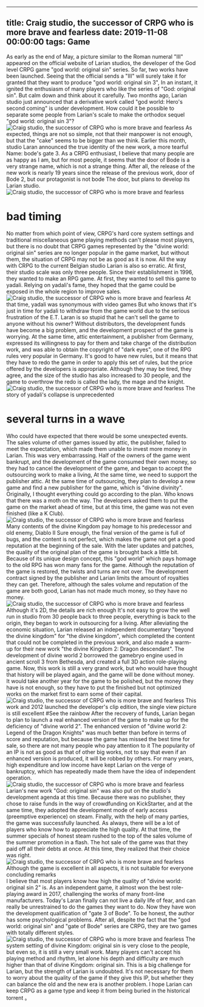 
---
title: Craig studio, the successor of CRPG who is more brave and fearless
date: 2019-11-08 00:00:00
tags:  Game
---
As early as the end of May, a picture similar to the Roman numeral "Ⅲ" appeared on the official website of Larian studios, the developer of the God level CRPG game "god world: original sin" series. So far, two works have been launched. Seeing that the official sends a "Ⅲ" will surely take it for granted that they want to produce "god world: original sin 3", In an instant, it ignited the enthusiasm of many players who like the series of "God: original sin".
But calm down and think about it carefully. Two months ago, Larian studio just announced that a derivative work called "god world: Hero's second coming" is under development. How could it be possible to separate some people from Larian's scale to make the orthodox sequel "god world: original sin 3"?
![Craig studio, the successor of CRPG who is more brave and fearless](507588a91c274cbe8de7e30a33fad483.jpg)
As expected, things are not so simple, not that their manpower is not enough, but that the "cake" seems to be bigger than we think. Earlier this month, studio Laran announced the true identity of the new work, a more tearful Name: bode's gate 3.
As a CRPG enthusiast, I believe that many people are as happy as I am, but for most people, it seems that the door of Bode is a very strange name, which is not a strange thing. After all, the release of the new work is nearly 19 years since the release of the previous work, door of Bode 2, but our protagonist is not bode The door, but plans to develop its Larian studio.
![Craig studio, the successor of CRPG who is more brave and fearless](d8fde0488aae4e45b28b12fa9d276f02.jpg)
# bad timing
No matter from which point of view, CRPG's hard core system settings and traditional miscellaneous game playing methods can't please most players, but there is no doubt that CRPG games represented by the "divine world: original sin" series are no longer popular in the game market, but without them, the situation of CRPG may not be as good as it is now.
All the way with CRPG to the current Belgian studio Larian is also so erratic. At first, their studio scale was only three people. Since their establishment in 1996, they wanted to make an RPG game. At first, they wanted to sell this game to yadali. Relying on yadali's fame, they hoped that the game could be exposed in the whole region to improve sales.
![Craig studio, the successor of CRPG who is more brave and fearless](0481b8fefcaa44de955d52ffdb64769d.jpg)
At that time, yadali was synonymous with video games
But who knows that it's just in time for yadali to withdraw from the game world due to the serious frustration of the E.T. Laran is so stupid that he can't sell the game to anyone without his owner? Without distributors, the development funds have become a big problem, and the development prospect of the game is worrying. At the same time, attic entertainment, a publisher from Germany, expressed its willingness to pay for them and take charge of the distribution work, and was able to obtain the copyright of "dark eyes", one of the RPG rules very popular in Germany.
It's good to have new rules, but it means that they have to redo the game in order to apply this set of rules, but the price offered by the developers is appropriate. Although they may be tired, they agree, and the size of the studio has also increased to 30 people, and the game to overthrow the redo is called the lady, the mage and the knight.
![Craig studio, the successor of CRPG who is more brave and fearless](b46a2a9e262944fb889b3697c70a9644.jpg)
The story of yadali's collapse is unprecedented
# several turns in a wave
Who could have expected that there would be some unexpected events. The sales volume of other games issued by attic, the publisher, failed to meet the expectation, which made them unable to invest more money in Larian. This was very embarrassing. Half of the owners of the game went bankrupt, and the development of the game consumed their own money, so they had to cancel the development of the game, and began to accept the outsourcing work to make a living, At the same time, we need to support the publisher attic.
At the same time of outsourcing, they plan to develop a new game and find a new publisher for the game, which is "divine divinity". Originally, I thought everything could go according to the plan. Who knows that there was a moth on the way. The developers asked them to put the game on the market ahead of time, but at this time, the game was not even finished (like a K Club).
![Craig studio, the successor of CRPG who is more brave and fearless](d5ac9d02dea54a719f41be4204e0e3a9.jpg)
Many contents of the divine Kingdom pay homage to his predecessor and old enemy, Diablo II
Sure enough, the final version of the game is full of bugs, and the content is not perfect, which makes the game not get a good reputation at the beginning of the sale. With the later updates and patches, the quality of the original plan of the game is brought back a little bit. Because of its unique design concept, this "god world" which pays homage to the old RPG has won many fans for the game. Although the reputation of the game is restored, the twists and turns are not over. The development contract signed by the publisher and Larian limits the amount of royalties they can get. Therefore, although the sales volume and reputation of the game are both good, Larian has not made much money, so they have no money.
![Craig studio, the successor of CRPG who is more brave and fearless](c20689c7294f4f5fb58e3dc81e512a79.jpg)
Although it's 2D, the details are rich enough
It's not easy to grow the well run in studio from 30 people back to three people, everything is back to the origin, they began to work in outsourcing for a living. After alleviating the economic situation, Larian released an independent documentary "beyond the divine kingdom" for "the divine kingdom", which completed the content that could not be completed in the previous work, and also made a warm-up for their new work "the divine Kingdom 2: Dragon descendant".
The development of divine world 2 borrowed the gamebryo engine used in ancient scroll 3 from Bethesda, and created a full 3D action role-playing game. Now, this work is still a very grand work, but who would have thought that history will be played again, and the game will be done without money. It would take another year for the game to be polished, but the money they have is not enough, so they have to put the finished but not optimized works on the market first to earn some of their capital.
![Craig studio, the successor of CRPG who is more brave and fearless](efd84fe448204606be8980980a0223ed.jpg)
This work and 2012 launched the developer's clip edition, the single view picture is still excellent
#See the rainbow
After the recovery of funds, Larian began to plan to launch a real enhanced version of the game to make up for the deficiency of "divine world 2". The enhanced version of "divine world 2: Legend of the Dragon Knights" was much better than before in terms of score and reputation, but because the game has missed the best time for sale, so there are not many people who pay attention to it The popularity of an IP is not as good as that of other big works, not to say that even if an enhanced version is produced, it will be robbed by others. For many years, high expenditure and low income have kept Larian on the verge of bankruptcy, which has repeatedly made them have the idea of independent operation.
![Craig studio, the successor of CRPG who is more brave and fearless](59138b28e20c4db58c40165b57d891cb.jpg)
Larian's new work "God: original sin" was also put on the studio's development agenda at this time. Because there was no publisher, they chose to raise funds in the way of crowdfunding on KickStarter, and at the same time, they adopted the development mode of early access (preemptive experience) on steam. Finally, with the help of many parties, the game was successfully launched. As always, there will be a lot of players who know how to appreciate the high quality. At that time, the summer specials of honest steam rushed to the top of the sales volume of the summer promotion in a flash. The hot sale of the game was that they paid off all their debts at once. At this time, they realized that their choice was right.
![Craig studio, the successor of CRPG who is more brave and fearless](3a7c27df9f6a405b9a9662fe95a76288.jpg)
Although the game is excellent in all aspects, it is not suitable for everyone
    concluding remarks  
I believe that most players know how high the quality of "divine world: original sin 2" is. As an independent game, it almost won the best role-playing award in 2017, challenging the works of many front-line manufacturers. Today's Laran finally can not live a daily life of fear, and can really be unrestrained to do the games they want to do.
Now they have won the development qualification of "gate 3 of Bode". To be honest, the author has some psychological problems. After all, despite the fact that the "god world: original sin" and "gate of Bode" series are CRPG, they are two games with totally different styles.
![Craig studio, the successor of CRPG who is more brave and fearless](39004197f3da4811b754e742fed2ceaa.jpg)
The system setting of divine Kingdom: original sin is very close to the people, but even so, it is still a very small work. Many players can't accept his playing method and rhythm, let alone his depth and difficulty are much higher than that of divine Kingdom: original sin. This is a big challenge for Larian, but the strength of Larian is undoubted. It's not necessary for them to worry about the quality of the game if they give this IP, but whether they can balance the old and the new era is another problem. I hope Larian can keep CRPG as a game type and keep it from being buried in the historical torrent 。